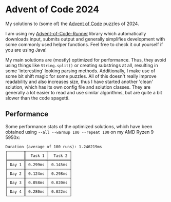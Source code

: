 # Advent of Code 2024

My solutions to (some of) the [Advent of Code](https://adventofcode.com) puzzles of 2024.

I am using my [Advent-of-Code-Runner](https://github.com/Rc-Cookie/advent-of-code-runner) library
which automatically downloads input, submits output and generally simplifies development with some
commonly used helper functions. Feel free to check it out yourself if you are using Java!

My main solutions are (mostly) optimized for performance.
Thus, they avoid using things like `String.split()` or creating substrings at all, resulting in some 'interesting' looking parsing methods.
Additionally, I make use of some bit shift magic for some puzzles.
All of this doesn't really improve readability and also increases size, thus I have started another 'clean' solution, which has its own config file and solution classes.
They are generally a lot easier to read and use similar algorithms, but are quite a bit slower than the code spagetti.

## Performance

Some performance stats of the optimized solutions, which have been obtained using `--all --warmup 100 --repeat 100` on my AMD Ryzen 9 5950x:

```
Duration (average of 100 runs): 1.246219ms
┌───────╥─────────┬─────────┐
│       ║  Task 1 │  Task 2 │
╞═══════╬═════════╪═════════╡
│ Day 1 ║ 0.299ms │ 0.145ms │
├───────╫─────────┼─────────┤
│ Day 2 ║ 0.124ms │ 0.298ms │
├───────╫─────────┼─────────┤
│ Day 3 ║ 0.058ms │ 0.020ms │
├───────╫─────────┼─────────┤
│ Day 4 ║ 0.280ms │ 0.022ms │
└───────╨─────────┴─────────┘
```
